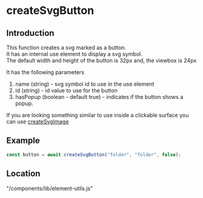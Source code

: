 # createSvgButton

## Introduction
This function creates a svg marked as a button.  
It has an internal use element to display a svg symbol.  
The default width and height of the button is 32px and, the viewbox is 24px

It has the following parameters

1. name (string) - svg symbol id to use in the use element
1. id (string) - id value to use for the button
1. hasPopup (boolean - default true) - indicates if the button shows a popup.

If you are looking something similar to use inside a clickable surface you can use [createSvgImage](https://github.com/caperaven/crs-components/blob/master/documents/element-utils/createSvgImage.md)

## Example

```js
const button = await createSvgButton("folder", "folder", false);
```

## Location
"/components/lib/element-utils.js"
